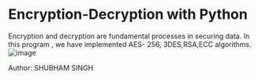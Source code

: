 # Encryption-Decryption with Python
Encryption and decryption are fundamental processes in securing data. In this program , we have implemented AES- 256, 3DES,RSA,ECC algorithms.
![image](https://github.com/singhshubham4422/Encryption-Decryption/assets/114353023/c8fc8d03-5975-4625-a99a-80a5c1a743d0)


Author: SHUBHAM SINGH
